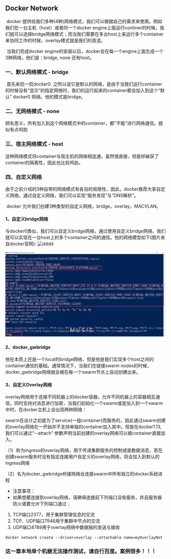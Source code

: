 ## Docker Network

​	docker 提供给我们多种(4种)网络模式，我们可以根据自己的需求来使用。例如我们在一台主机（host）或者同一个docker engine上面运行continer的时候，我们就可以选择bridge网络模式；而当我们需要在多台host上来运行多个container来协同工作的时候，overlay模式就是我们的首选。

​	当我们完成docker engine的安装以后，docker会在每一个engine上面生成一个3种网络，他们是：bridge, none 还有host。

### 一、默认网络模式 - bridge

​	首先来侃一侃docker0. 之所以说它是默认的网络，是由于当我们运行container的时候没有“显示”的指定网络时，我们的运行起来的container都会加入到这个“默认” docker0 网络。他的模式是bridge。

### 二、无网络模式 - none

​	顾名思义，所有加入到这个网络模式中的container，都"不能”进行网络通信。貌似有点鸡肋

### 三、宿主网络模式 - host

​	这种网络模式将container与宿主机的网络相连通，虽然很直接，但是却破获了container的隔离性，因此也比较鸡肋。

### 四、自定义网络

​	由于之前介绍的3种自带的网络模式有各自的局限性，因此，docker推荐大家自定义网络。通过自定义网络，我们可以实现“服务发现”与“DNS解析”。

​	docker 允许我们创建3种类型的自定义网络，bridge，overlay，MACVLAN。

#### 1、自定义bridge网络

​	与docker0类似，我们可以自定义bridge网络，通过使用自定义bridge网络，我们就可以实现在一台host上的多个container之间的通信。他的网络模型如下(图片来自docker官网):
![dddd](https://avatar-static.segmentfault.com/219/099/2190997279-1030000000094462_big64)

![img](https://github.com/yanglinAIwork/learngit/blob/master/%E5%AD%A6%E4%B9%A0%E6%96%87%E6%A1%A3/Docker/images/DockerNacosMysql.png)

#### 2、docker_gwbridge

​	他在本质上还是一个local的bridge网络，但是他是我们实现多个host之间的container通信的基础。通常情况下，当我们在链接swarm nodes的时候，docker_gwbridge网络就会被在每一个swarm节点上自动创建出来。

#### 3、自定义Overlay网络

​	overlay网络用于连接不同机器上的docker容器，允许不同机器上的容器相互通信，同时支持对消息进行加密，当我们初始化一个swarm或是加入到一个swarm中时，在docker主机上会出现两种网络：

​	swarm在设计之初是为了service(一组container)而服务的，因此通过swarm创建的overlay网络在一开始并不支持单独的container加入其中。但是在docker1.13, 我们可以通过“--attach” 参数声明当前创建的overlay网络可以被container直接加入。

​	（1）称为ingress的overlay网络，用于传递集群服务的控制或是数据消息，若在创建swarm服务时没有指定连接用户自定义的overlay网络，将会加入到默认的ingress网络

​	（2）名为docker_gwbridge桥接网络会连接swarm中所有独立的docker系统进程

- 注意事项：
- 如果想要连接到overlay网络，请确保连接前下列端口没有服务，并且服务器防火墙要允许下列端口通过：

1. TCP端口2377，用于集群管理信息的交流
2. TCP、UDP端口7946用于集群中节点的交流
3. UDP端口4789用于overlay网络中数据报的发送与接收

~~~
docker network create --driver=overlay --attachable name=myOverlayNet 
~~~



### 这一章本地单个机器无法操作测试，请自行百度。案例很多！！！

